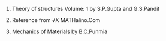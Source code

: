 1. Theory of structures Volume: 1 by S.P.Gupta and G.S.Pandit

2. Reference from &#8730;X MATHalino.Com

3. Mechanics of Materials by B.C.Punmia

